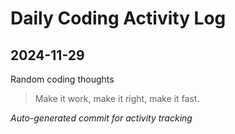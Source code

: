 # Daily Coding Activity Log

## 2024-11-29

Random coding thoughts

> Make it work, make it right, make it fast.

*Auto-generated commit for activity tracking*
